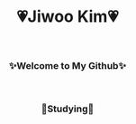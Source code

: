 <h1 align="center"><b>💗Jiwoo Kim💗</h1><br>
 <h3 align="center">✨Welcome to My Github✨</h3><br>
 <h3 align="center">📑Studying📑</h3>

 
 
<!---
jiwoo1087/jiwoo1087 is a ✨ special ✨ repository because its `README.md` (this file) appears on your GitHub profile.
You can click the Preview link to take a look at your changes.
--->
